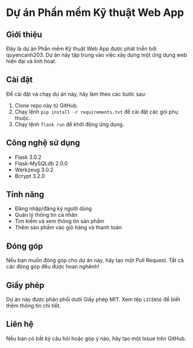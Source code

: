 # Dự án Phần mềm Kỹ thuật Web App

## Giới thiệu

Đây là dự án Phần mềm Kỹ thuật Web App được phát triển bởi quyencanh203. Dự án này tập trung vào việc xây dựng một ứng dụng web hiện đại và linh hoạt.


## Cài đặt

Để cài đặt và chạy dự án này, hãy làm theo các bước sau:

1. Clone repo này từ GitHub.
2. Chạy lệnh `pip install -r requirements.txt` để cài đặt các gói phụ thuộc.
3. Chạy lệnh `flask run` để khởi động ứng dụng.

## Công nghệ sử dụng

- Flask 3.0.2
- Flask-MySQLdb 2.0.0
- Werkzeug 3.0.2
- Bcrypt 3.2.0

## Tính năng

- Đăng nhập/đăng ký người dùng
- Quản lý thông tin cá nhân
- Tìm kiếm và xem thông tin sản phẩm
- Thêm sản phẩm vào giỏ hàng và thanh toán

## Đóng góp

Nếu bạn muốn đóng góp cho dự án này, hãy tạo một Pull Request. Tất cả các đóng góp đều được hoan nghênh!

## Giấy phép

Dự án này được phân phối dưới Giấy phép MIT. Xem tệp `LICENSE` để biết thêm thông tin chi tiết.

## Liên hệ

Nếu bạn có bất kỳ câu hỏi hoặc góp ý nào, hãy tạo một Issue trên GitHub.
